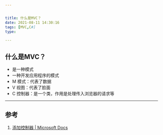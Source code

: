 ```yaml
---


title: 什么是MVC？
date: 2021-08-11 14:30:16
tags: [MVC,C#]
type:

---
```



## 什么是MVC？

- 是一种模式
- 一种开发应用程序的模式
- M 模式：代表了数据
- V 视图：代表了脸面
- C 控制器：是一个类，作用是处理传入浏览器的请求等

---


## 参考

1. [添加控制器 | Microsoft Docs](https://docs.microsoft.com/zh-cn/aspnet/mvc/overview/getting-started/introduction/adding-a-controller)
